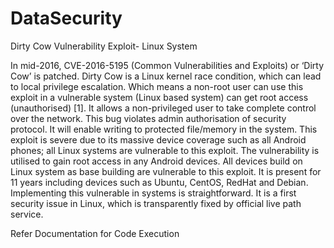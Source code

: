 # DataSecurity
Dirty Cow Vulnerability Exploit- Linux System

In mid-2016, CVE-2016-5195 (Common Vulnerabilities and Exploits) or ‘Dirty Cow’ is patched. Dirty Cow is a Linux kernel race condition, which can lead to local privilege escalation. Which means a non-root user can use this exploit in a vulnerable system (Linux based system) can get root access (unauthorised) [1]. It allows a non-privileged user to take complete control over the network. This bug violates admin authorisation of security protocol. It will enable writing to protected file/memory in the system. This exploit is severe due to its massive device coverage such as all Android phones; all Linux systems are vulnerable to this exploit. The vulnerability is utilised to gain root access in any Android devices.  All devices build on Linux system as base building are vulnerable to this exploit. It is present for 11 years including devices such as Ubuntu, CentOS, RedHat and Debian. Implementing this vulnerable in systems is straightforward. It is a first security issue in Linux, which is transparently fixed by official live path service.


Refer Documentation for Code Execution 
